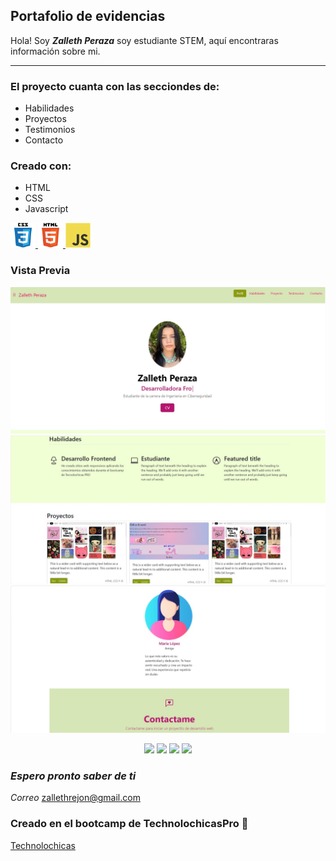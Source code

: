 ## Portafolio de evidencias
Hola! Soy ***Zalleth Peraza*** soy estudiante STEM, aquí encontraras información sobre mi.


______

### El proyecto cuanta con las secciondes de:

- Habilidades
- Proyectos
- Testimonios
- Contacto

### Creado con:
- HTML
- CSS
- Javascript

<a href="https://www.w3schools.com/css/" target="_blank"> <img src="https://raw.githubusercontent.com/devicons/devicon/master/icons/css3/css3-original-wordmark.svg" alt="css3" width="40" height="40"/> </a>
<a href="https://www.w3.org/html/" target="_blank"> <img src="https://raw.githubusercontent.com/devicons/devicon/master/icons/html5/html5-original-wordmark.svg" alt="html5" width="40" height="40"/> </a>
<a href="https://developer.mozilla.org/en-US/docs/Web/JavaScript" target="_blank"> <img src="https://raw.githubusercontent.com/devicons/devicon/master/icons/javascript/javascript-original.svg" alt="javascript" width="40" height="40"/> </a>

### Vista Previa

![Proyecto](/assets/cover.jpg)
![Proyecto](/assets/cover2.jpg)
![Proyecto](/assets/cover3.jpg)


<div align="center">
  <a href="https://www.instagram.com/zallyyyyyy/" target="_blank"><img src="https://img.shields.io/badge/-Instagram-%23E4405F?style=for-the-badge&logo=instagram&logoColor=white" target="_blank"></a>
  <a href="https://www.linkedin.com/feed/" target="_blank"><img src="https://img.shields.io/badge/-LinkedIn-%230077B5?style=for-the-badge&logo=linkedin&logoColor=white" target="_blank"></a>
  <a href="mailto:zallethrejon@gmail.com"><img src="https://img.shields.io/badge/-Gmail-%23333?style=for-the-badge&logo=gmail&logoColor=white&color=red" target="_blank"></a>
  <a href="https://twitter.com/_mesurashii"><img src="https://img.shields.io/badge/-Twitter-%1DA1F2?style=for-the-badge&logo=twitter&logoColor=white&color=1DA1F2" target="_blank"></a>
</div>

### *Espero pronto saber de ti*
*Correo*
[zallethrejon@gmail.com](mailto:zallethrejon@gmail.com)

### Creado en el bootcamp de TechnolochicasPro 💜
[Technolochicas](https://tecnolochicas.mx/)

